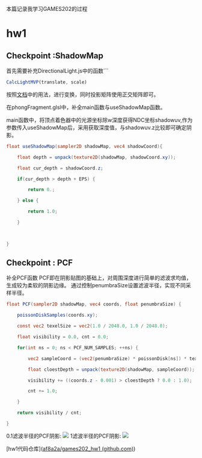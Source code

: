 本篇记录我学习GAMES202的过程
# hw1

##  Checkpoint :ShadowMap

首先需要补充DirectionalLight.js中的函数```
```javascript
CalcLightMVP(translate, scale)
```
按照[文档](https://glmatrix.net/docs/module-mat4.html)中的用法，进行变换，同时投影矩阵使用正交矩阵即可。

在phongFragment.glsl中，补全main函数与useShadowMap函数。

main函数中，将顶点着色器中的光源坐标除w深度获得NDC坐标shadowuv,作为参数传入useShadowMap后，采用获取深度值，与shadowuv.z比较即可确定阴影。
```glsl
float useShadowMap(sampler2D shadowMap, vec4 shadowCoord){

    float depth = unpack(texture2D(shadowMap, shadowCoord.xy));

    float cur_depth = shadowCoord.z;

    if(cur_depth > depth + EPS) {

        return 0.;

    } else {

        return 1.0;

    }

  

}
```


 ## Checkpoint : PCF
 补全PCF函数
 PCF即在阴影贴图的基础上，对周围深度进行简单的滤波求均值，生成较为柔软的阴影边缘。
 通过控制penumbraSize设置滤波半径，实现不同采样半径。

```glsl
float PCF(sampler2D shadowMap, vec4 coords, float penumbraSize) {

    poissonDiskSamples(coords.xy);

    const vec2 texelSize = vec2(1.0 / 2048.0, 1.0 / 2048.0);

    float visibility = 0.0, cnt = 0.0;

    for(int ns = 0; ns < PCF_NUM_SAMPLES; ++ns) {

        vec2 sampleCoord = (vec2(penumbraSize) * poissonDisk[ns]) * texelSize + coords.xy;

        float cloestDepth = unpack(texture2D(shadowMap, sampleCoord));

        visibility += ((coords.z - 0.001) > cloestDepth ? 0.0 : 1.0);

        cnt += 1.0;

    }

    return visibility / cnt;

}
```

0.1滤波半径的PCF阴影:
![](https://s3.bmp.ovh/imgs/2024/06/22/9781c933b2b18157.png)
1滤波半径的PCF阴影:
![](https://s3.bmp.ovh/imgs/2024/06/22/54a8744526119e4d.png)


[hw1代码仓库]([af8a2a/games202_hw1 (github.com)](https://github.com/af8a2a/games202_hw1))



